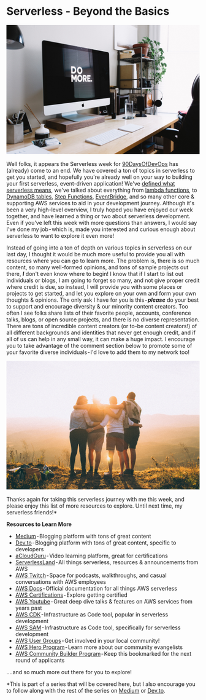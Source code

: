# Serverless - Beyond the Basics

![Computer screen telling us to 'Do More'. Yes we shall! Image via Unsplash.](images/day76-1.jpg)

Well folks, it appears the Serverless week for [90DaysOfDevOps](https://github.com/MichaelCade/90DaysOfDevOps) has (already) come to an end. We have covered a ton of topics in serverless to get you started, and hopefully you're already well on your way to building your first serverless, event-driven application! We've [defined what serverless means](https://dev.to/aws-heroes/what-is-serverless-4d4p), we've talked about everything from [lambda functions](https://docs.aws.amazon.com/lambda/latest/dg/welcome.html), to [DynamoDB tables](https://aws.amazon.com/dynamodb/), [Step Functions](https://docs.aws.amazon.com/step-functions/latest/dg/welcome.html), [EventBridge](https://aws.amazon.com/eventbridge/), and so many other core & supporting AWS services to aid in your development journey. Although it's been a very high-level overview, I truly hoped you have enjoyed our week together, and have learned a thing or two about serverless development. Even if you've left this week with more questions than answers, I would say I've done my job - which is, made you interested and curious enough about serverless to want to explore it even more!

Instead of going into a ton of depth on various topics in serverless on our last day, I thought it would be much more useful to provide you all with resources where you can go to learn more. The problem is, there is so much content, so many well-formed opinions, and tons of sample projects out there, **_I_** don't even know where to begin! I know that if I start to list out individuals or blogs, I am going to forget so many, and not give proper credit where credit is due, so instead, I will provide you with some places or projects to get started, and let you explore on your own and form your own thoughts & opinions. The only ask I have for you is this - **_please_** do your best to support and encourage diversity & our minority content creators. Too often I see folks share lists of their favorite people, accounts, conference talks, blogs, or open source projects, and there is no diverse representation. There are tons of incredible content creators (or to-be content creators!) of all different backgrounds and identities that never get enough credit, and if all of us can help in any small way, it can make a huge impact. I encourage you to take advantage of the comment section below to promote some of your favorite diverse individuals - I'd love to add them to my network too!

![Group hug, since we're all friends now. Image via Unsplash.](images/day76-2.jpg)

Thanks again for taking this serverless journey with me this week, and please enjoy this list of more resources to explore. Until next time, my serverless friends!*

**Resources to Learn More**

- [Medium](https://medium.com/) - Blogging platform with tons of great content
- [Dev.to](https://dev.to/) - Blogging platform with tons of great content, specific to developers
- [aCloudGuru](https://acloudguru.com/) - Video learning platform, great for certifications
- [ServerlessLand](https://serverlessland.com/) - All things serverless, resources & announcements from AWS
- [AWS Twitch](https://www.twitch.tv/aws) - Space for podcasts, walkthroughs, and casual conversations with AWS employees
- [AWS Docs](https://aws.amazon.com/serverless/) - Official documentation for all things AWS serverless
- [AWS Certifications](https://aws.amazon.com/certification/) - Explore getting certified
- [AWS Youtube](https://www.youtube.com/@amazonwebservices/featured) - Great deep dive talks & features on AWS services from years past
- [AWS CDK](https://aws.amazon.com/cdk/) - Infrastructure as Code tool, popular in serverless development
- [AWS SAM](https://aws.amazon.com/serverless/sam/) - Infrastructure as Code tool, specifically for serverless development
- [AWS User Groups](https://aws.amazon.com/developer/community/usergroups/?community-user-groups-cards.sort-by=item.additionalFields.ugName&community-user-groups-cards.sort-order=asc&awsf.location=*all&awsf.category=*all) - Get involved in your local community!
- [AWS Hero Program](https://aws.amazon.com/developer/community/heroes/?community-heroes-all.sort-by=item.additionalFields.sortPosition&community-heroes-all.sort-order=asc&awsf.filter-hero-category=heroes%23serverless&awsf.filter-location=*all&awsf.filter-year=*all&awsf.filter-activity=*all) - Learn more about our community evangelists
- [AWS Community Builder Program](https://aws.amazon.com/developer/community/community-builders/) - Keep this bookmarked for the next round of applicants

….and so much more out there for you to explore!

*This is part of a series that will be covered here, but I also encourage you to follow along with the rest of the series on [Medium](https://kristiperreault.medium.com/serverless-beyond-the-basics-22ba22733dd1) or [Dev.to](https://dev.to/aws-heroes/serverless-beyond-the-basics-kom).
